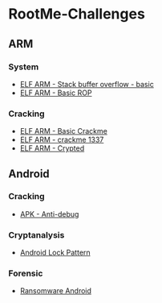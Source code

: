 # RootMe-Challenges

## ARM
### System
<ul>
  <li><a href="https://github.com/galbarak4/RootMe-Challenges/tree/master/System/ELF%20ARM%20-%20Stack%20buffer%20overflow%20-%20basic">ELF ARM - Stack buffer overflow - basic</a></li>
  <li><a href="https://github.com/galbarak4/RootMe-Challenges/tree/master/System/ELF%20ARM%20-%20Basic%20ROP">ELF ARM - Basic ROP</a></li>
</ul>

### Cracking
<ul>
  <li><a href="https://github.com/galbarak4/RootMe-Challenges/tree/master/Cracking/ELF%20ARM%20-%20Basic%20Crackme">ELF ARM - Basic Crackme</a></li>
  <li><a href="https://github.com/galbarak4/RootMe-Challenges/tree/master/Cracking/ELF%20ARM%20-%20crackme%201337">ELF ARM - crackme 1337</a></li>
  <li><a href="https://github.com/galbarak4/RootMe-Challenges/tree/master/Cracking/ELF%20ARM%20-%20Crypted">ELF ARM - Crypted</a></li>
</ul>

## Android
### Cracking
<ul>
  <li><a href="https://github.com/galbarak4/RootMe-Challenges/tree/master/Cracking/APK%20-%20Anti-debug">APK - Anti-debug</a></li>
</ul>

### Cryptanalysis
<ul>
  <li><a href="https://github.com/galbarak4/RootMe-Challenges/tree/master/Cryptanalysis/Android%20Lock%20Pattern">Android Lock Pattern</a></li>
</ul>

### Forensic
<ul>
  <li><a href="https://github.com/galbarak4/RootMe-Challenges/tree/master/Forensic/Ransomware%20Android">Ransomware Android</a></li>
</ul>

